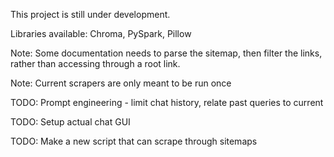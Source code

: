 This project is still under development.

Libraries available:
Chroma, PySpark, Pillow

Note: Some documentation needs to parse the sitemap, then filter the links, rather than accessing through a root link. 

Note: Current scrapers are only meant to be run once

TODO: Prompt engineering - limit chat history, relate past queries to current

TODO: Setup actual chat GUI

TODO: Make a new script that can scrape through sitemaps



